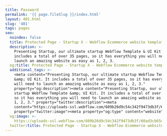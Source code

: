 ```yaml
---
title: Password
permalink: '{{ page.fileSlug }}/index.html'
layout: 401.html
slug: '401'
tags: pages
seo:
  noindex: false
  title: Protected Page - Startup X - Webflow Ecommerce website template
  description: >-
    Presenting Startup, our ultimate startup Webflow Template & UI Kit. It
    includes a total of over 35 pages, so it has everything you will need to
    launch an amazing website as easy as 1, 2, 3.
  og:title: Protected Page - Startup X - Webflow Ecommerce website template
  additional_tags: >-
    <meta content="Presenting Startup, our ultimate startup Webflow Template
    &amp; UI Kit. It includes a total of over 35 pages, so it has everything you
    will need to launch an amazing website as easy as 1, 2, 3."
    property="og:description"><meta content="Presenting Startup, our ultimate
    startup Webflow Template &amp; UI Kit. It includes a total of over 35 pages,
    so it has everything you will need to launch an amazing website as easy as
    1, 2, 3." property="twitter:description"><meta
    content="https://uploads-ssl.webflow.com/609b26d9c54c342f9473db3f/60ad3cb65d774e05b124168f_featured-image-startup-x-template.png"
    property="twitter:image"><meta property="og:type" content="website">
  og:image: >-
    https://uploads-ssl.webflow.com/609b26d9c54c342f9473db3f/60ad3cb65d774e05b124168f_featured-image-startup-x-template.png
  twitter:title: Protected Page - Startup X - Webflow Ecommerce website template
---
```



